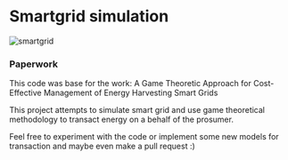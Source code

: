 # Smartgrid simulation 
![smartgrid](https://user-images.githubusercontent.com/25306286/154060217-37e74fe1-589e-43c0-bdfe-5840d2f734ba.png)

### Paperwork

This code was base for the work: A Game Theoretic Approach for Cost-Effective Management of Energy Harvesting Smart Grids

This project attempts to simulate smart grid and use game theoretical methodology to transact energy on a behalf of the prosumer.

Feel free to experiment with the code or implement some new models for transaction and maybe even make a pull request :) 
